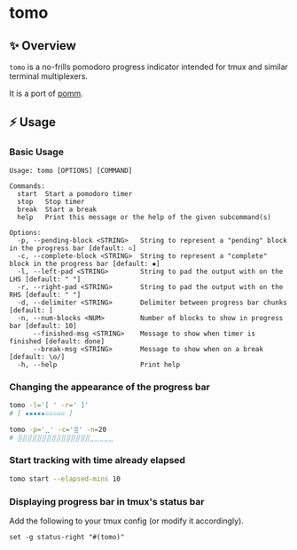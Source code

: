 # tomo

✨ Overview
---

`tomo` is a no-frills pomodoro progress indicator intended for tmux and similar
terminal multiplexers.

It is a port of [pomm](https://github.com/dhth/pomm).

⚡️ Usage
---

### Basic Usage

```text
Usage: tomo [OPTIONS] [COMMAND]

Commands:
  start  Start a pomodoro timer
  stop   Stop timer
  break  Start a break
  help   Print this message or the help of the given subcommand(s)

Options:
  -p, --pending-block <STRING>   String to represent a "pending" block in the progress bar [default: ▫]
  -c, --complete-block <STRING>  String to represent a "complete" block in the progress bar [default: ▪]
  -l, --left-pad <STRING>        String to pad the output with on the LHS [default: " "]
  -r, --right-pad <STRING>       String to pad the output with on the RHS [default: " "]
  -d, --delimiter <STRING>       Delimiter between progress bar chunks [default: ]
  -n, --num-blocks <NUM>         Number of blocks to show in progress bar [default: 10]
      --finished-msg <STRING>    Message to show when timer is finished [default: done]
      --break-msg <STRING>       Message to show when on a break [default: \o/]
  -h, --help                     Print help
```

### Changing the appearance of the progress bar

```bash
tomo -l='[ ' -r=' ]'
# [ ▪▪▪▪▪▫▫▫▫▫ ]

tomo -p='⣀' -c='⣿' -n=20
# ⣿⣿⣿⣿⣿⣿⣿⣿⣿⣿⣿⣿⣿⣿⣿⣀⣀⣀⣀⣀ 
```

### Start tracking with time already elapsed

```bash
tomo start --elapsed-mins 10
```

### Displaying progress bar in tmux's status bar

Add the following to your tmux config (or modify it accordingly).

```
set -g status-right "#(tomo)"
```
